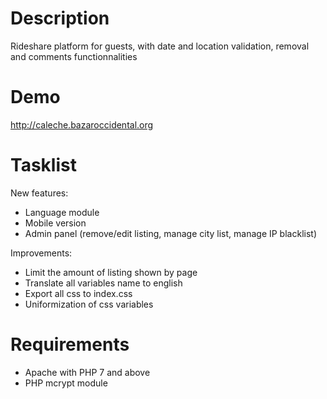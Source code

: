 # Description
Rideshare platform for guests, with date and location validation, removal and comments functionnalities

# Demo
http://caleche.bazaroccidental.org

# Tasklist
New features:
- Language module
- Mobile version
- Admin panel (remove/edit listing, manage city list, manage IP blacklist)

Improvements:
- Limit the amount of listing shown by page
- Translate all variables name to english
- Export all css to index.css
- Uniformization of css variables

# Requirements
- Apache with PHP 7 and above
- PHP mcrypt module
